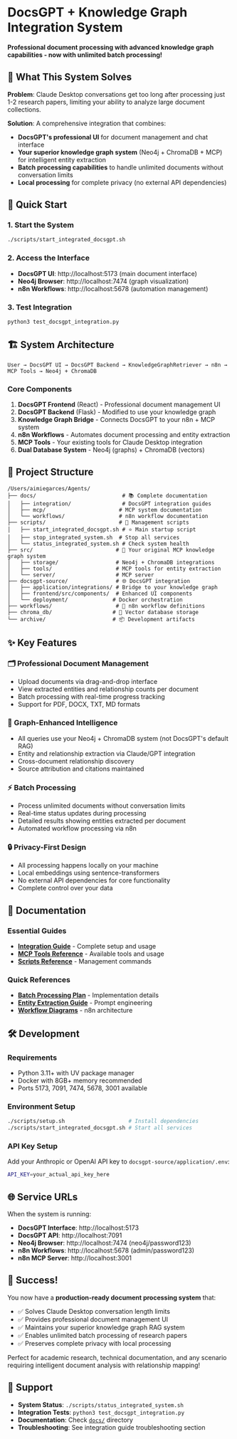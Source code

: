# DocsGPT + Knowledge Graph Integration System

**Professional document processing with advanced knowledge graph capabilities - now with unlimited batch processing!**

## 🎯 **What This System Solves**

**Problem**: Claude Desktop conversations get too long after processing just 1-2 research papers, limiting your ability to analyze large document collections.

**Solution**: A comprehensive integration that combines:
- **DocsGPT's professional UI** for document management and chat interface
- **Your superior knowledge graph system** (Neo4j + ChromaDB + MCP) for intelligent entity extraction
- **Batch processing capabilities** to handle unlimited documents without conversation limits
- **Local processing** for complete privacy (no external API dependencies)

## 🚀 **Quick Start**

### **1. Start the System**
```bash
./scripts/start_integrated_docsgpt.sh
```

### **2. Access the Interface**
- **DocsGPT UI**: http://localhost:5173 (main document interface)
- **Neo4j Browser**: http://localhost:7474 (graph visualization)
- **n8n Workflows**: http://localhost:5678 (automation management)

### **3. Test Integration**
```bash
python3 test_docsgpt_integration.py
```

## 🏗️ **System Architecture**

```
User → DocsGPT UI → DocsGPT Backend → KnowledgeGraphRetriever → n8n → MCP Tools → Neo4j + ChromaDB
```

### **Core Components**
1. **DocsGPT Frontend** (React) - Professional document management UI
2. **DocsGPT Backend** (Flask) - Modified to use your knowledge graph
3. **Knowledge Graph Bridge** - Connects DocsGPT to your n8n + MCP system
4. **n8n Workflows** - Automates document processing and entity extraction
5. **MCP Tools** - Your existing tools for Claude Desktop integration
6. **Dual Database System** - Neo4j (graphs) + ChromaDB (vectors)

## 📁 **Project Structure**

```
/Users/aimiegarces/Agents/
├── docs/                           # 📚 Complete documentation
│   ├── integration/                # DocsGPT integration guides
│   ├── mcp/                       # MCP system documentation
│   └── workflows/                 # n8n workflow documentation
├── scripts/                       # 🔧 Management scripts
│   ├── start_integrated_docsgpt.sh # ⭐ Main startup script
│   ├── stop_integrated_system.sh  # Stop all services
│   └── status_integrated_system.sh # Check system health
├── src/                          # 🧠 Your original MCP knowledge graph system
│   ├── storage/                  # Neo4j + ChromaDB integrations
│   ├── tools/                    # MCP tools for entity extraction
│   └── server/                   # MCP server
├── docsgpt-source/               # 🌐 DocsGPT integration
│   ├── application/integrations/ # Bridge to your knowledge graph
│   ├── frontend/src/components/  # Enhanced UI components
│   └── deployment/              # Docker orchestration
├── workflows/                    # 🔄 n8n workflow definitions
├── chroma_db/                   # 💾 Vector database storage
└── archive/                     # 📦 Development artifacts
```

## ✨ **Key Features**

### **🗂️ Professional Document Management**
- Upload documents via drag-and-drop interface
- View extracted entities and relationship counts per document
- Batch processing with real-time progress tracking
- Support for PDF, DOCX, TXT, MD formats

### **🧠 Graph-Enhanced Intelligence**
- All queries use your Neo4j + ChromaDB system (not DocsGPT's default RAG)
- Entity and relationship extraction via Claude/GPT integration
- Cross-document relationship discovery
- Source attribution and citations maintained

### **⚡ Batch Processing**
- Process unlimited documents without conversation limits
- Real-time status updates during processing
- Detailed results showing entities extracted per document
- Automated workflow processing via n8n

### **🔒 Privacy-First Design**
- All processing happens locally on your machine
- Local embeddings using sentence-transformers
- No external API dependencies for core functionality
- Complete control over your data

## 📖 **Documentation**

### **Essential Guides**
- **[Integration Guide](docs/integration/DOCSGPT_INTEGRATION_GUIDE.md)** - Complete setup and usage
- **[MCP Tools Reference](docs/mcp/MCP_TOOLS.md)** - Available tools and usage
- **[Scripts Reference](scripts/README.md)** - Management commands

### **Quick References**
- **[Batch Processing Plan](docs/integration/BATCH_PROCESSING_PLAN.md)** - Implementation details
- **[Entity Extraction Guide](docs/mcp/ENTITY_EXTRACTION_PROMPT.md)** - Prompt engineering
- **[Workflow Diagrams](docs/workflows/N8N_WORKFLOW_DIAGRAM.md)** - n8n architecture

## 🛠️ **Development**

### **Requirements**
- Python 3.11+ with UV package manager
- Docker with 8GB+ memory recommended
- Ports 5173, 7091, 7474, 5678, 3001 available

### **Environment Setup**
```bash
./scripts/setup.sh                    # Install dependencies
./scripts/start_integrated_docsgpt.sh # Start all services
```

### **API Key Setup**
Add your Anthropic or OpenAI API key to `docsgpt-source/application/.env`:
```bash
API_KEY=your_actual_api_key_here
```

## 🌐 **Service URLs**

When the system is running:
- **DocsGPT Interface**: http://localhost:5173
- **DocsGPT API**: http://localhost:7091
- **Neo4j Browser**: http://localhost:7474 (neo4j/password123)
- **n8n Workflows**: http://localhost:5678 (admin/password123)
- **n8n MCP Server**: http://localhost:3001

## 🎉 **Success!**

You now have a **production-ready document processing system** that:
- ✅ Solves Claude Desktop conversation length limits
- ✅ Provides professional document management UI
- ✅ Maintains your superior knowledge graph RAG system
- ✅ Enables unlimited batch processing of research papers
- ✅ Preserves complete privacy with local processing

Perfect for academic research, technical documentation, and any scenario requiring intelligent document analysis with relationship mapping!

## 🔧 **Support**

- **System Status**: `./scripts/status_integrated_system.sh`
- **Integration Tests**: `python3 test_docsgpt_integration.py`  
- **Documentation**: Check [`docs/`](docs/) directory
- **Troubleshooting**: See integration guide troubleshooting section